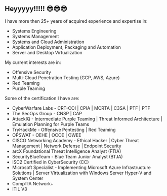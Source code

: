 ## Heyyyyy!!!!! 😎😎😎

I have more then 25+ years of acquired experience and expertise in:
* Systems Engineering
* Systems Management
* Systems and Cloud Administration
* Application Deployment, Packaging and Automation
* Server and Desktop Virtualization

My current interests are in:
* Offensive Security
* Multi-Cloud Penetration Testing (GCP, AWS, Azure)
* Red Teaming
* Purple Teaming

Some of the certification I have are:
* CyberWarfare Labs - CRT-COI | CPIA | MCRTA | C3SA | PTF | PTF
* The SecOps Group - CNSP | CAP
* AttackIQ - Intermediate Purple Teaming | Threat Informed Architecture | Emulation Planning for Purple Teams
* TryHackMe - Offensive Pentesting | Red Teaming
* OPSWAT - OEHE | OCOE | OWEE
* CISCO Networking Academy - Ethical Hacker | Cyber Threat Management | Network Defense | Endpoint Security
* arcX Foundational Threat Intelligence Analyst (FTIA)
* SecurityBlueTeam - Blue Team Junior Analyst (BTJA)
* ISC2 Certified in CyberSecurity (CC)
* Microsoft Specialist - Implementing Microsoft Azure Infrastructure Solutions | Server Virtualization with Windows Server Hyper-V and System Center
* CompTIA Network+
* ITIL V3

<!--
**sherwinps/sherwinps** is a ✨ _special_ ✨ repository because its `README.md` (this file) appears on your GitHub profile.

Here are some ideas to get you started:

- 🔭 I’m currently working on ...
- 🌱 I’m currently learning ...
- 👯 I’m looking to collaborate on ...
- 🤔 I’m looking for help with ...
- 💬 Ask me about ...
- 📫 How to reach me: ...
- 😄 Pronouns: ...
- ⚡ Fun fact: ...
-->
